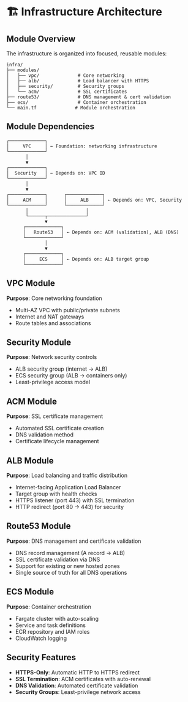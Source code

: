 # 🏗️ Infrastructure Architecture

## Module Overview

The infrastructure is organized into focused, reusable modules:

```
infra/
├── modules/
│   ├── vpc/              # Core networking
│   ├── alb/              # Load balancer with HTTPS
│   ├── security/         # Security groups
│   └── acm/              # SSL certificates
├── route53/              # DNS management & cert validation
├── ecs/                  # Container orchestration
└── main.tf              # Module orchestration
```

## Module Dependencies

```
┌─────────────┐
│     VPC     │ ← Foundation: networking infrastructure
└─────────────┘
       │
       ▼
┌─────────────┐
│  Security   │ ← Depends on: VPC ID
└─────────────┘
       │
       ▼
┌─────────────┐      ┌─────────────┐
│     ACM     │      │     ALB     │ ← Depends on: VPC, Security
└─────────────┘      └─────────────┘
       │                     │
       └──────┬──────────────┘
              ▼
      ┌─────────────┐
      │   Route53   │ ← Depends on: ACM (validation), ALB (DNS)
      └─────────────┘
              │
              ▼
      ┌─────────────┐
      │     ECS     │ ← Depends on: ALB target group
      └─────────────┘
```

## VPC Module
**Purpose**: Core networking foundation
- Multi-AZ VPC with public/private subnets
- Internet and NAT gateways
- Route tables and associations

## Security Module
**Purpose**: Network security controls
- ALB security group (internet → ALB)
- ECS security group (ALB → containers only)
- Least-privilege access model

## ACM Module
**Purpose**: SSL certificate management
- Automated SSL certificate creation
- DNS validation method
- Certificate lifecycle management

## ALB Module
**Purpose**: Load balancing and traffic distribution
- Internet-facing Application Load Balancer
- Target group with health checks
- HTTPS listener (port 443) with SSL termination
- HTTP redirect (port 80 → 443) for security

## Route53 Module
**Purpose**: DNS management and certificate validation
- DNS record management (A record → ALB)
- SSL certificate validation via DNS
- Support for existing or new hosted zones
- Single source of truth for all DNS operations

## ECS Module
**Purpose**: Container orchestration
- Fargate cluster with auto-scaling
- Service and task definitions
- ECR repository and IAM roles
- CloudWatch logging

## Security Features
- **HTTPS-Only**: Automatic HTTP to HTTPS redirect
- **SSL Termination**: ACM certificates with auto-renewal
- **DNS Validation**: Automated certificate validation
- **Security Groups**: Least-privilege network access